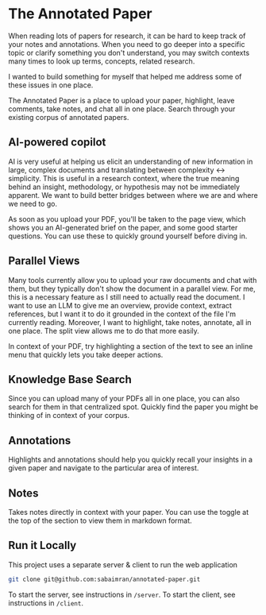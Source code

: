 # The Annotated Paper
When reading lots of papers for research, it can be hard to keep track of your notes and annotations. When you need to go deeper into a specific topic or clarify something you don't understand, you may switch contexts many times to look up terms, concepts, related research.

I wanted to build something for myself that helped me address some of these issues in one place.

The Annotated Paper is a place to upload your paper, highlight, leave comments, take notes, and chat all in one place. Search through your existing corpus of annotated papers.

## AI-powered copilot

AI is very useful at helping us elicit an understanding of new information in large, complex documents and translating between complexity <-> simplicity. This is useful in a research context, where the true meaning behind an insight, methodology, or hypothesis may not be immediately apparent. We want to build better bridges between where we are and where we need to go.

As soon as you upload your PDF, you'll be taken to the page view, which shows you an AI-generated brief on the paper, and some good starter questions. You can use these to quickly ground yourself before diving in.

## Parallel Views

Many tools currently allow you to upload your raw documents and chat with them, but they typically don't show the document in a parallel view. For me, this is a necessary feature as I still need to actually read the document. I want to use an LLM to give me an overview, provide context, extract references, but I want it to do it grounded in the context of the file I'm currently reading. Moreover, I want to highlight, take notes, annotate, all in one place. The split view allows me to do that more easily.

In context of your PDF, try highlighting a section of the text to see an inline menu that quickly lets you take deeper actions.

## Knowledge Base Search

Since you can upload many of your PDFs all in one place, you can also search for them in that centralized spot. Quickly find the paper you might be thinking of in context of your corpus.

## Annotations

Highlights and annotations should help you quickly recall your insights in a given paper and navigate to the particular area of interest.

## Notes

Takes notes directly in context with your paper. You can use the toggle at the top of the section to view them in markdown format.

## Run it Locally

This project uses a separate server & client to run the web application

```bash
git clone git@github.com:sabaimran/annotated-paper.git
```

To start the server, see instructions in `/server`. To start the client, see instructions in `/client`.
